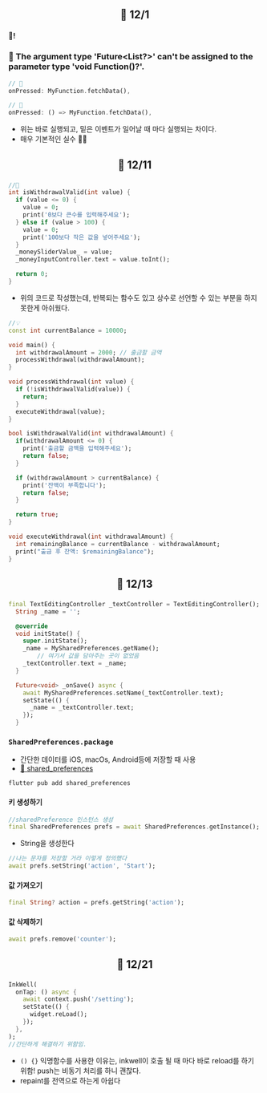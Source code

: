 ## <p align="center">📆 12/1</p>

#### 🎄!

### 🚨 The argument type 'Future<List<fetchData>?>' can't be assigned to the parameter type 'void Function()?'.

```dart
// 💩
onPressed: MyFunction.fetchData(),
```

```dart
// 👏
onPressed: () => MyFunction.fetchData(),
```

- 위는 바로 실행되고, 밑은 이벤트가 일어날 때 마다 실행되는 차이다.
- 매우 기본적인 실수 😮‍💨

## <p align="center">📆 12/11</p>

```dart
//💩
int isWithdrawalValid(int value) {
  if (value <= 0) {
    value = 0;
    print('0보다 큰수를 입력해주세요');
  } else if (value > 100) {
    value = 0;
    print('100보다 작은 값을 넣어주세요');
  }
  _moneySliderValue_ = value;
  _moneyInputController.text = value.toInt();

  return 0;
}
```

- 위의 코드로 작성했는데, 반복되는 함수도 있고 상수로 선언할 수 있는 부분을 하지 못한게 아쉬웠다.

```dart
//💡
const int currentBalance = 10000;

void main() {
  int withdrawalAmount = 2000; // 출금할 금액
  processWithdrawal(withdrawalAmount);
}

void processWithdrawal(int value) {
  if (!isWithdrawalValid(value)) {
    return;
  }
  executeWithdrawal(value);
}

bool isWithdrawalValid(int withdrawalAmount) {
  if(withdrawalAmount <= 0) {
    print('출금할 금액을 입력해주세요');
    return false;
  }

  if (withdrawalAmount > currentBalance) {
    print('잔액이 부족합니다');
    return false;
  }

  return true;
}

void executeWithdrawal(int withdrawalAmount) {
  int remainingBalance = currentBalance - withdrawalAmount;
  print("출금 후 잔액: $remainingBalance");
}
```

## <p align="center">📆 12/13</p>

```dart
final TextEditingController _textController = TextEditingController();
  String _name = '';

  @override
  void initState() {
    super.initState();
    _name = MySharedPreferences.getName();
        // 여기서 값을 담아주는 곳이 없었음
    _textController.text = _name;
  }

  Future<void> _onSave() async {
    await MySharedPreferences.setName(_textController.text);
    setState(() {
      _name = _textController.text;
    });
  }
```

### `SharedPreferences.package`

- 간단한 데이터를 iOS, macOs, Android등에 저장할 때 사용
- [🔗 shared_preferences](https://pub.dev/packages/shared_preferences)

```shell
flutter pub add shared_preferences
```

#### 키 생성하기

```dart
//sharedPreference 인스턴스 생성
final SharedPreferences prefs = await SharedPreferences.getInstance();
```

- String을 생성한다

```dart
//나는 문자를 저장할 거라 이렇게 정의했다
await prefs.setString('action', 'Start');
```

#### 값 가져오기

```dart
final String? action = prefs.getString('action');
```

#### 값 삭제하기

```dart
await prefs.remove('counter');
```

## <p align="center">📆 12/21</p>

```dart
InkWell(
  onTap: () async {
    await context.push('/setting');
    setState(() {
      widget.reLoad();
    });
  },
);
//간단하게 해결하기 위함임.
```

- `() {}` 익명함수를 사용한 이유는, inkwell이 호출 될 때 마다 바로 reload를 하기 위함! push는 비동기 처리를 하니 괜찮다.
- repaint를 전역으로 하는게 아쉽다
